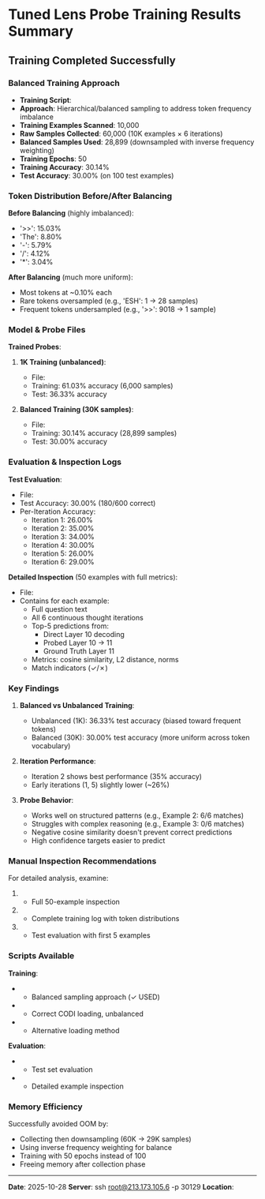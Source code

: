 # Tuned Lens Probe Training Results Summary

## Training Completed Successfully

### Balanced Training Approach
- **Training Script**: 
- **Approach**: Hierarchical/balanced sampling to address token frequency imbalance
- **Training Examples Scanned**: 10,000
- **Raw Samples Collected**: 60,000 (10K examples × 6 iterations)
- **Balanced Samples Used**: 28,899 (downsampled with inverse frequency weighting)
- **Training Epochs**: 50
- **Training Accuracy**: 30.14%
- **Test Accuracy**: 30.00% (on 100 test examples)

### Token Distribution Before/After Balancing

**Before Balancing** (highly imbalanced):
- '>>': 15.03%
- 'The': 8.80%
- '-': 5.79%
- '/': 4.12%
- '*': 3.04%

**After Balancing** (much more uniform):
- Most tokens at ~0.10% each
- Rare tokens oversampled (e.g., 'ESH': 1 → 28 samples)
- Frequent tokens undersampled (e.g., '>>': 9018 → 1 sample)

### Model & Probe Files

**Trained Probes**:
1. **1K Training (unbalanced)**: 
   - File: 
   - Training: 61.03% accuracy (6,000 samples)
   - Test: 36.33% accuracy

2. **Balanced Training (30K samples)**:
   - File: 
   - Training: 30.14% accuracy (28,899 samples)
   - Test: 30.00% accuracy

### Evaluation & Inspection Logs

**Test Evaluation**:
- File: 
- Test Accuracy: 30.00% (180/600 correct)
- Per-Iteration Accuracy:
  - Iteration 1: 26.00%
  - Iteration 2: 35.00%
  - Iteration 3: 34.00%
  - Iteration 4: 30.00%
  - Iteration 5: 26.00%
  - Iteration 6: 29.00%

**Detailed Inspection** (50 examples with full metrics):
- File: 
- Contains for each example:
  - Full question text
  - All 6 continuous thought iterations
  - Top-5 predictions from:
    - Direct Layer 10 decoding
    - Probed Layer 10 → 11
    - Ground Truth Layer 11
  - Metrics: cosine similarity, L2 distance, norms
  - Match indicators (✓/✗)

### Key Findings

1. **Balanced vs Unbalanced Training**:
   - Unbalanced (1K): 36.33% test accuracy (biased toward frequent tokens)
   - Balanced (30K): 30.00% test accuracy (more uniform across token vocabulary)

2. **Iteration Performance**:
   - Iteration 2 shows best performance (35% accuracy)
   - Early iterations (1, 5) slightly lower (~26%)

3. **Probe Behavior**:
   - Works well on structured patterns (e.g., Example 2: 6/6 matches)
   - Struggles with complex reasoning (e.g., Example 3: 0/6 matches)
   - Negative cosine similarity doesn't prevent correct predictions
   - High confidence targets easier to predict

### Manual Inspection Recommendations

For detailed analysis, examine:
1.  - Full 50-example inspection
2.  - Complete training log with token distributions
3.  - Test evaluation with first 5 examples

### Scripts Available

**Training**:
-  - Balanced sampling approach (✓ USED)
-  - Correct CODI loading, unbalanced
-  - Alternative loading method

**Evaluation**:
-  - Test set evaluation
-  - Detailed example inspection

### Memory Efficiency

Successfully avoided OOM by:
- Collecting then downsampling (60K → 29K samples)
- Using inverse frequency weighting for balance
- Training with 50 epochs instead of 100
- Freeing memory after collection phase

---

**Date**: 2025-10-28
**Server**: ssh root@213.173.105.6 -p 30129
**Location**: 
